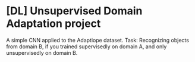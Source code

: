 # [DL] Unsupervised Domain Adaptation project
A simple CNN applied to the Adaptiope dataset.
Task: Recognizing objects from domain B, if you trained supervisedly on domain A, and only unsupervisedly on domain B.
